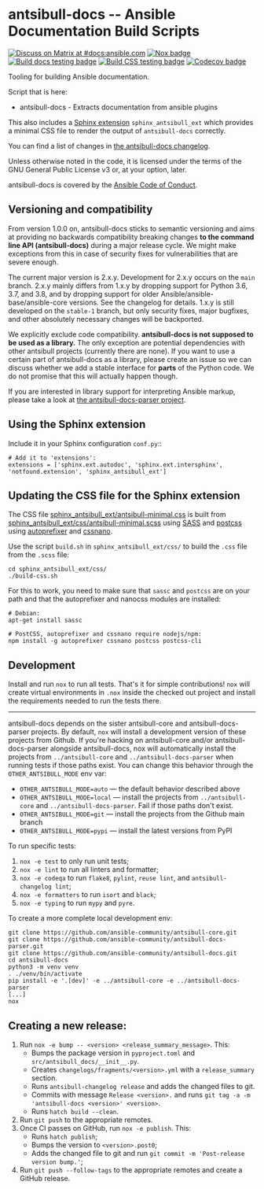 <!--
Copyright (c) Ansible Project
GNU General Public License v3.0+ (see LICENSES/GPL-3.0-or-later.txt or https://www.gnu.org/licenses/gpl-3.0.txt)
SPDX-License-Identifier: GPL-3.0-or-later
-->

# antsibull-docs -- Ansible Documentation Build Scripts
[![Discuss on Matrix at #docs:ansible.com](https://img.shields.io/matrix/docs:ansible.com.svg?server_fqdn=ansible-accounts.ems.host&label=Discuss%20on%20Matrix%20at%20%23docs:ansible.com&logo=matrix)](https://matrix.to/#/#docs:ansible.com)
[![Nox badge](https://github.com/ansible-community/antsibull-docs/actions/workflows/nox.yml/badge.svg)](https://github.com/ansible-community/antsibull-docs/actions/workflows/nox.yml)
[![Build docs testing badge](https://github.com/ansible-community/antsibull-docs/workflows/antsibull-docs%20tests/badge.svg?event=push&branch=main)](https://github.com/ansible-community/antsibull-docs/actions?query=workflow%3A%22antsibull-docs+tests%22+branch%3Amain)
[![Build CSS testing badge](https://github.com/ansible-community/antsibull-docs/workflows/Build%20CSS/badge.svg?event=push&branch=main)](https://github.com/ansible-community/antsibull-docs/actions?query=workflow%3A%22Build+CSS%22+branch%3Amain)
[![Codecov badge](https://img.shields.io/codecov/c/github/ansible-community/antsibull-docs)](https://codecov.io/gh/ansible-community/antsibull-docs)

Tooling for building Ansible documentation.

Script that is here:

* antsibull-docs - Extracts documentation from ansible plugins

This also includes a [Sphinx extension](https://www.sphinx-doc.org/en/master/) `sphinx_antsibull_ext` which provides a minimal CSS file to render the output of `antsibull-docs` correctly.

You can find a list of changes in [the antsibull-docs changelog](./CHANGELOG.rst).

Unless otherwise noted in the code, it is licensed under the terms of the GNU
General Public License v3 or, at your option, later.

antsibull-docs is covered by the [Ansible Code of Conduct](https://docs.ansible.com/ansible/latest/community/code_of_conduct.html).

## Versioning and compatibility

From version 1.0.0 on, antsibull-docs sticks to semantic versioning and aims at providing no backwards compatibility breaking changes **to the command line API (antsibull-docs)** during a major release cycle. We might make exceptions from this in case of security fixes for vulnerabilities that are severe enough.

The current major version is 2.x.y. Development for 2.x.y occurs on the `main` branch. 2.x.y mainly differs from 1.x.y by dropping support for Python 3.6, 3.7, and 3.8, and by dropping support for older Ansible/ansible-base/ansible-core versions. See the changelog for details. 1.x.y is still developed on the `stable-1` branch, but only security fixes, major bugfixes, and other absolutely necessary changes will be backported.

We explicitly exclude code compatibility. **antsibull-docs is not supposed to be used as a library.** The only exception are potential dependencies with other antsibull projects (currently there are none). If you want to use a certain part of antsibull-docs as a library, please create an issue so we can discuss whether we add a stable interface for **parts** of the Python code. We do not promise that this will actually happen though.

If you are interested in library support for interpreting Ansible markup, please take a look at [the antsibull-docs-parser project](https://github.com/ansible-community/antsibull-docs-parser).

## Using the Sphinx extension

Include it in your Sphinx configuration ``conf.py``::

```
# Add it to 'extensions':
extensions = ['sphinx.ext.autodoc', 'sphinx.ext.intersphinx', 'notfound.extension', 'sphinx_antsibull_ext']
```

## Updating the CSS file for the Sphinx extension

The CSS file [sphinx_antsibull_ext/antsibull-minimal.css](https://github.com/ansible-community/antsibull-docs/blob/main/sphinx_antsibull_ext/antsibull-minimal.css) is built from [sphinx_antsibull_ext/css/antsibull-minimal.scss](https://github.com/ansible-community/antsibull-docs/blob/main/sphinx_antsibull_ext/src/antsibull-minimal.scss) using [SASS](https://sass-lang.com/) and [postcss](https://postcss.org/) using [autoprefixer](https://github.com/postcss/autoprefixer) and [cssnano](https://cssnano.co/).

Use the script `build.sh` in `sphinx_antsibull_ext/css/` to build the `.css` file from the `.scss` file:

```
cd sphinx_antsibull_ext/css/
./build-css.sh
```

For this to work, you need to make sure that `sassc` and `postcss` are on your path and that the autoprefixer and nanocss modules are installed:

```
# Debian:
apt-get install sassc

# PostCSS, autoprefixer and cssnano require nodejs/npm:
npm install -g autoprefixer cssnano postcss postcss-cli
```

## Development

Install and run `nox` to run all tests. That's it for simple contributions!
`nox` will create virtual environments in `.nox` inside the checked out project
and install the requirements needed to run the tests there.


---

antsibull-docs depends on the sister antsibull-core and antsibull-docs-parser projects.
By default, `nox` will install a development version of these projects from
Github.
If you're hacking on antsibull-core and/or antsibull-docs-parser alongside antsibull-docs,
nox will automatically install the projects from `../antsibull-core` and
`../antsibull-docs-parser` when running tests if those paths exist.
You can change this behavior through the `OTHER_ANTSIBULL_MODE` env var:

- `OTHER_ANTSIBULL_MODE=auto` — the default behavior described above
- `OTHER_ANTSIBULL_MODE=local` — install the projects from `../antsibull-core`
  and `../antsibull-docs-parser`. Fail if those paths don't exist.
- `OTHER_ANTSIBULL_MODE=git` — install the projects from the Github main branch
- `OTHER_ANTSIBULL_MODE=pypi` — install the latest versions from PyPI


To run specific tests:

1. `nox -e test` to only run unit tests;
2. `nox -e lint` to run all linters and formatter;
3. `nox -e codeqa` to run `flake8`, `pylint`, `reuse lint`, and `antsibull-changelog lint`;
4. `nox -e formatters` to run `isort` and `black`;
5. `nox -e typing` to run `mypy` and `pyre`.

To create a more complete local development env:

``` console
git clone https://github.com/ansible-community/antsibull-core.git
git clone https://github.com/ansible-community/antsibull-docs-parser.git
git clone https://github.com/ansible-community/antsibull-docs.git
cd antsibull-docs
python3 -m venv venv
. ./venv/bin/activate
pip install -e '.[dev]' -e ../antsibull-core -e ../antsibull-docs-parser
[...]
nox
```

## Creating a new release:

1. Run `nox -e bump -- <version> <release_summary_message>`. This:
   * Bumps the package version in `pyproject.toml` and `src/antsibull_docs/__init__.py`.
   * Creates `changelogs/fragments/<version>.yml` with a `release_summary` section.
   * Runs `antsibull-changelog release` and adds the changed files to git.
   * Commits with message `Release <version>.` and runs `git tag -a -m 'antsibull-docs <version>' <version>`.
   * Runs `hatch build --clean`.
2. Run `git push` to the appropriate remotes.
3. Once CI passes on GitHub, run `nox -e publish`. This:
   * Runs `hatch publish`;
   * Bumps the version to `<version>.post0`;
   * Adds the changed file to git and run `git commit -m 'Post-release version bump.'`;
4. Run `git push --follow-tags` to the appropriate remotes and create a GitHub release.
